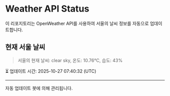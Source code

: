 
# Weather API Status

이 리포지토리는 OpenWeather API를 사용하여 서울의 날씨 정보를 자동으로 업데이트합니다.

## 현재 서울 날씨
> 서울의 현재 날씨: clear sky, 온도: 10.76°C, 습도: 43%

⏳ 업데이트 시간: 2025-10-27 07:40:32 (UTC)

---
자동 업데이트 봇에 의해 관리됩니다.
